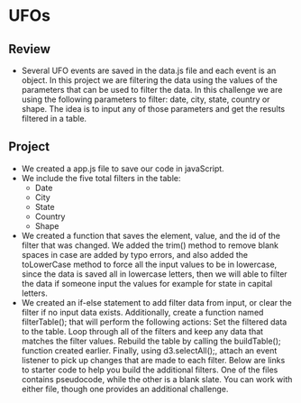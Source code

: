 # UFOs
## Review
- Several UFO events are saved in the data.js file and each event is an object.  In this project we are filtering the data using the values of the parameters that can be used to filter the data.  In this challenge we are using the following parameters to filter: date, city, state, country or shape. The idea is to input any of those parameters and get the results filtered in a table.

## Project
- We created a app.js file to save our code in javaScript.
- We include the five total filters in the table:
  - Date
  - City
  - State
  - Country
  - Shape
- We created a function that saves the element, value, and the id of the filter that was changed.  We added the trim() method to remove blank spaces in case are added by typo errors, and also added the toLowerCase method to force all the input values to be in lowercase, since the data is saved all in lowercase letters, then we will able to filter the data if someone input the values for example for state in capital letters.
- We created an if-else statement to add filter data from input, or clear the filter if no input data exists.
Additionally, create a function named filterTable(); that will perform the following actions:
Set the filtered data to the table.
Loop through all of the filters and keep any data that matches the filter values.
Rebuild the table by calling the buildTable(); function created earlier.
Finally, using d3.selectAll();, attach an event listener to pick up changes that are made to each filter.
Below are links to starter code to help you build the additional filters. One of the files contains pseudocode, while the other is a blank slate. You can work with either file, though one provides an additional challenge.
